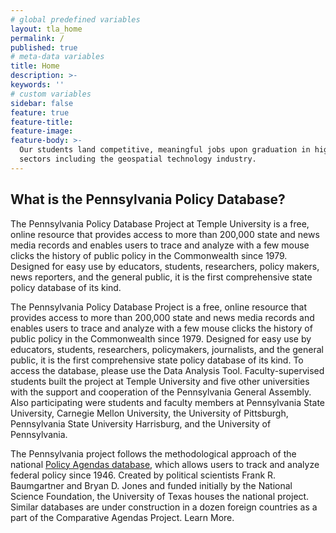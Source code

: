 ```yaml
---
# global predefined variables
layout: tla_home
permalink: /
published: true
# meta-data variables
title: Home
description: >-
keywords: ''
# custom variables
sidebar: false
feature: true
feature-title: 
feature-image: 
feature-body: >-
  Our students land competitive, meaningful jobs upon graduation in high-growth
  sectors including the geospatial technology industry.
---
```

## What is the Pennsylvania Policy Database?
The Pennsylvania Policy Database Project at Temple University is a free, online resource that provides access to more than 200,000  state and news media records and enables users to trace and analyze with a few mouse clicks the history of public policy in the Commonwealth since 1979.  Designed for easy use by educators, students, researchers, policy makers, news reporters, and the general public, it is the first comprehensive state policy database of its kind.

The Pennsylvania Policy Database Project is a free, online resource that provides access to more than 200,000 state and news media records and enables users to trace and analyze with a few mouse clicks the history of public policy in the Commonwealth since 1979. Designed for easy use by educators, students, researchers, policymakers, journalists, and the general public, it is the first comprehensive state policy database of its kind. To access the database, please use the Data Analysis Tool.
Faculty-supervised students built the project at Temple University and five other universities with the support and cooperation of the Pennsylvania General Assembly. Also participating were students and faculty members at Pennsylvania State University, Carnegie Mellon University, the University of Pittsburgh, Pennsylvania State University Harrisburg, and the University of Pennsylvania.

The Pennsylvania project follows the methodological approach of the national [Policy Agendas database](www.policyagendas.org), which allows users to track and analyze federal policy since 1946. Created by political scientists Frank R. Baumgartner and Bryan D. Jones and funded initially by the National Science Foundation, the University of Texas houses the national project. Similar databases are under construction in a dozen foreign countries as a part of the Comparative Agendas Project. Learn More. 
